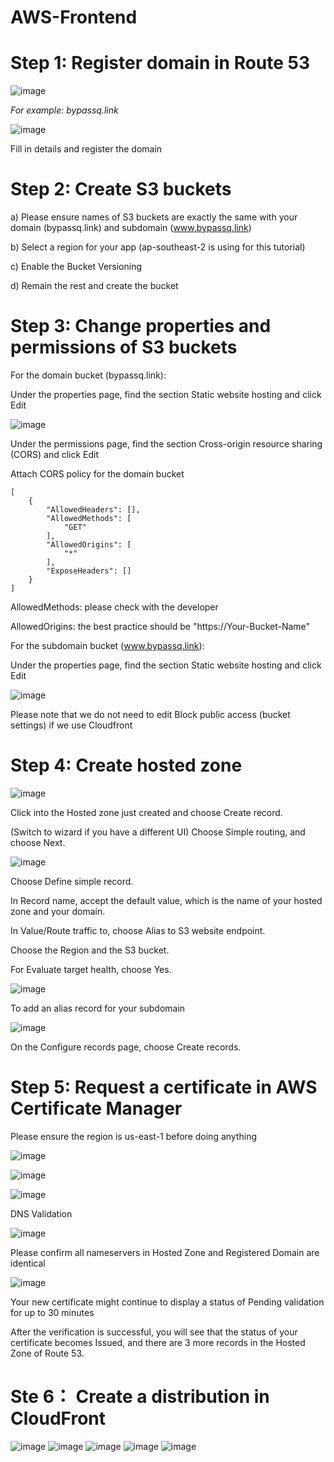 # AWS-Frontend

# Step 1: Register domain in Route 53

![image](https://user-images.githubusercontent.com/57895489/159733899-eb3a6b19-bfe8-4c5f-ac19-d534fa637712.png)

_For example: bypassq.link_

![image](https://user-images.githubusercontent.com/57895489/159734238-c95716be-18bf-4a9f-9971-4473ed77469b.png)

Fill in details and register the domain

# Step 2: Create S3 buckets

a) Please ensure names of S3 buckets are exactly the same with your domain (bypassq.link) and subdomain (www.bypassq.link)

b) Select a region for your app (ap-southeast-2 is using for this tutorial)

c) Enable the Bucket Versioning

d) Remain the rest and create the bucket

# Step 3: Change properties and permissions of S3 buckets

For the domain bucket (bypassq.link):

Under the properties page, find the section Static website hosting and click Edit

![image](https://user-images.githubusercontent.com/57895489/159734663-3065f1df-58cc-410c-ab27-56a48e1e3c2a.png)

Under the permissions page, find the section Cross-origin resource sharing (CORS) and click Edit

Attach CORS policy for the domain bucket

```
[
    {
        "AllowedHeaders": [],
        "AllowedMethods": [
            "GET"
        ],
        "AllowedOrigins": [
            "*"
        ],
        "ExposeHeaders": []
    }
]
```

AllowedMethods: please check with the developer

AllowedOrigins: the best practice should be "https://Your-Bucket-Name"

For the subdomain bucket (www.bypassq.link):

Under the properties page, find the section Static website hosting and click Edit

![image](https://user-images.githubusercontent.com/57895489/159735260-19181c39-c110-4643-8630-8e6c70f3d90d.png)

Please note that we do not need to edit Block public access (bucket settings) if we use Cloudfront

#  Step 4: Create hosted zone

![image](https://user-images.githubusercontent.com/57895489/159735609-e9bd17ef-f1d5-4cce-a7c1-1a87406a4c97.png)

Click into the Hosted zone just created and choose Create record.

(Switch to wizard if you have a different UI) Choose Simple routing, and choose Next.

![image](https://user-images.githubusercontent.com/57895489/159735684-2ce2271c-4f7d-4c08-826f-e354a79ecd58.png)

Choose Define simple record.

In Record name, accept the default value, which is the name of your hosted zone and your domain.

In Value/Route traffic to, choose Alias to S3 website endpoint.

Choose the Region and the S3 bucket.

For Evaluate target health, choose Yes.

![image](https://user-images.githubusercontent.com/57895489/159735736-106790f9-61da-4d21-8dc1-c59095530171.png)

To add an alias record for your subdomain

![image](https://user-images.githubusercontent.com/57895489/159735816-21251d30-000b-4769-9641-55f8bec526ff.png)

On the Configure records page, choose Create records.

# Step 5: Request a certificate in AWS Certificate Manager

Please ensure the region is us-east-1 before doing anything

![image](https://user-images.githubusercontent.com/57895489/159735979-b44fac5c-d7c8-4e3e-bb8f-98e917ee3a67.png)

![image](https://user-images.githubusercontent.com/57895489/159736027-006d1e51-c81f-487d-b836-b5e28856da58.png)

![image](https://user-images.githubusercontent.com/57895489/159735856-432d12fa-43f5-4c94-8abf-6702717c3337.png)

DNS Validation

![image](https://user-images.githubusercontent.com/57895489/159736059-a483c229-b184-45e9-867d-1b2679d68926.png)

Please confirm all nameservers in Hosted Zone and Registered Domain are identical

![image](https://user-images.githubusercontent.com/57895489/159736109-226043eb-bde0-465f-92eb-916e7b743838.png)

Your new certificate might continue to display a status of Pending validation for up to 30 minutes

After the verification is successful, you will see that the status of your certificate becomes Issued, and there are 3 more records in the Hosted Zone of Route 53.

# Ste 6： Create a distribution in CloudFront

![image](https://user-images.githubusercontent.com/57895489/159743862-e1904488-b3a0-4521-b720-55673e50c0d9.png)
![image](https://user-images.githubusercontent.com/57895489/159743954-9888eee8-936e-4d64-8f3c-b5c92bc399b4.png)
![image](https://user-images.githubusercontent.com/57895489/159744008-92066457-7514-4ca5-bae5-4c7a5e18f472.png)
![image](https://user-images.githubusercontent.com/57895489/159744054-d61fb3b9-9790-4cd8-a48f-69ff01f865d0.png)
![image](https://user-images.githubusercontent.com/57895489/159744073-7d8ac579-560b-49e3-ad0e-38303e98b187.png)




